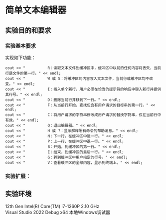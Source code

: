# 简单文本编辑器
## 实验目的和要求
### 实验基本要求
实现如下功能：
```
cout << "          R：读取文本文件到缓冲区中，缓冲区中以前的任何内容将丢失，当前行是文件的第一行。" << endl;
cout << "          W 或 S：将缓冲区的内容写入文本文件，当前行或缓冲区均不改变。" << endl;
cout << "          I：插入单个新行，用户必须在恰当的提示符的响应中键入新行并提供其行号。" << endl;
cout << "          D：删除当前行并移到下一行。" << endl;
cout << "          F：从当前行开始，查找包含有用户请求的目标串的第一行。" << endl;
cout << "          C：将用户请求的字符串修改成用户请求的替换字符串，仅在当前行中有效。" << endl;
cout << "          Q：退出编辑器。" << endl;
cout << "          H 或 ?：显示解释所有命令的帮助消息。" << endl;
cout << "          N：下一行，在缓冲区中进一行。" << endl;
cout << "          P：上一行，在缓冲区中退一行。" << endl;
cout << "          B：开始，到缓冲区的第一行。" << endl;
cout << "          E：结束，到缓冲区的最后一行。" << endl;
cout << "          G：转到缓冲区中用户指定的行号。" << endl;
cout << "          V：查看缓冲区的全部内容，显示到终端上。" << endl;
```
### 实验扩展：


## 实验环境
12th Gen Intel(R) Core(TM) i7-1260P   2.10 GHz<br>
Visual Studio 2022 Debug x64 本地Windows调试器
